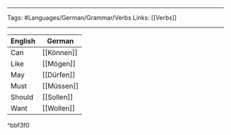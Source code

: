 ___
Tags: #Languages/German/Grammar/Verbs 
Links: [[Verbs]]
___
English | German
------------ | ------------
Can | [[Können]]
Like | [[Mögen]]
May | [[Dürfen]]
Must | [[Müssen]]
Should | [[Sollen]]
Want | [[Wollen]]

^bbf3f0
